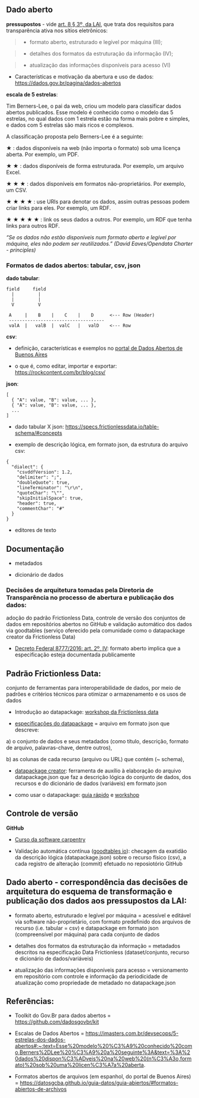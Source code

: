 ## Dado aberto

**pressupostos** - vide [art. 8 § 3º, da LAI](http://www.planalto.gov.br/ccivil_03/_ato2011-2014/2011/lei/l12527.htm#art8%C2%A73), que trata dos requisitos para transparência ativa nos sítios eletrônicos: 

> + formato aberto, estruturado e legível por máquina (III);

> + detalhes dos formatos da estruturação da informação (IV);

> + atualização das informações disponíveis para acesso (VI)


* Características e motivação da abertura e uso de dados: https://dados.gov.br/pagina/dados-abertos


**escala de 5 estrelas**: 

Tim Berners-Lee, o pai da web, criou um modelo para classificar dados abertos publicados. Esse modelo é conhecido como o modelo das 5 estrelas, no qual dados com 1 estrela estão na forma mais pobre e simples, e dados com 5 estrelas são mais ricos e complexos.

A classificação proposta pelo Berners-Lee é a seguinte:

★ : dados disponíveis na web (não importa o formato) sob uma licença aberta. Por exemplo, um PDF.

★ ★ : dados disponíveis de forma estruturada. Por exemplo, um arquivo Excel.

★ ★ ★ : dados disponíveis em formatos não-proprietários. Por exemplo, um CSV.

★ ★ ★ ★ : use URIs para denotar os dados, assim outras pessoas podem criar links para eles. Por exemplo, um RDF.

★ ★ ★ ★ ★ : link os seus dados a outros. Por exemplo, um RDF que tenha links para outros RDF.

_“Se os dados não estão disponíveis num formato aberto e legível por máquina, eles não podem ser reutilizados.” (David Eaves/Opendata Charter - principles)_


### Formatos de dados abertos: tabular, csv, json

**dado tabular**:

````
field     field
  |         |
  |         |
  V         V

 A     |    B    |    C    |    D      <--- Row (Header)
 ------------------------------------
 valA  |   valB  |  valC   |   valD    <--- Row
````
 
 **csv**:

 - definição, características e exemplos no [portal de Dados Abertos de Buenos Aires](https://datosgcba.github.io/guia-datos/guia-abiertos/#csv)
 
 - o que é, como editar, importar e exportar: https://rockcontent.com/br/blog/csv/

**json**:

````
[
  { "A": value, "B": value, ... },
  { "A": value, "B": value, ... },
  ...
]
````

* dado tabular X json: https://specs.frictionlessdata.io/table-schema/#concepts

* exemplo de descrição lógica, em formato json, da estrutura do arquivo csv:

````
{
  "dialect": {
    "csvddfVersion": 1.2,
    "delimiter": ";",
    "doubleQuote": true,
    "lineTerminator": "\r\n",
    "quoteChar": "\"",
    "skipInitialSpace": true,
    "header": true,
    "commentChar": "#"
  }
}

````


* editores de texto


## Documentação

* metadados

* dicionário de dados


### Decisões de arquitetura tomadas pela Diretoria de Transparência no processo de abertura e publicação dos dados: 

adoção do padrão Frictionless Data, controle de versão dos conjuntos de dados em repositórios abertos no GitHub e validação automático dos dados via goodtables (serviço oferecido pela comunidade como o datapackage creator da Frictionless Data)

* [Decreto Federal 8777/2016: art. 2º, IV](http://www.planalto.gov.br/ccivil_03/_ato2015-2018/2016/decreto/d8777.htm#art2): formato aberto implica que a especificação esteja documentada publicamente


## Padrão Frictionless Data:

conjunto de ferramentas para interoperabilidade de dados, por meio de padrões e critérios técnicos para otimizar o armazenamento e os usos de dados

* Introdução ao datapackage: [workshop da Frictionless data](https://www.youtube.com/watch?v=EFQmudQP4io&feature=youtu.be&t=616)


* [especificações do datapackage](https://specs.frictionlessdata.io/) = arquivo em formato json que descreve:

a) o conjunto de dados e seus metadados (como título, descrição, formato de arquivo, palavras-chave, dentre outros),

b) as colunas de cada recurso (arquivo ou URL) que contém (~ schema),


* [datapackage creator](https://create.frictionlessdata.io/): ferramenta de auxílio à elaboração do arquivo datapackage.json que faz a descrição lógica do conjunto de dados, dos recursos e do dicionário de dados (variáveis) em formato json

* como usar o datapackage: [guia rápido](https://www.youtube.com/watch?v=VrdPj28-L9g) e [workshop](https://www.youtube.com/watch?v=EFQmudQP4io&feature=youtu.be&t=998)


## Controle de versão

**GitHub**

* [Curso da software carpentry](http://swcarpentry.github.io/git-novice/)

* Validação automática contínua ([goodtables io](https://goodtables.io/)): checagem da exatidão da descrição lógica (datapackage.json) sobre o recurso físico (csv), a cada registro de alteração (commit) efetuado no reposiotório GitHub


## Dado aberto - correspondência das decisões de arquitetura do esquema de transformação e publicação dos dados aos pressupostos da LAI:

* formato aberto, estruturado e legível por máquina = acessível e editável via software não-proprietário, com formato predefinido dos arquivos de recurso (i.e. tabular = csv) e datapackage em formato json (compreensível por máquina) para cada conjunto de dados

* detalhes dos formatos da estruturação da informação = metadados descritos na especificação Data Frictionless (dataset/conjunto, recurso e dicionário de dados/variáveis)

* atualização das informações disponíveis para acesso = versionamento em repositório com controle e informação da periodicidade de atualização como propriedade de metadado no datapackage.json


## Referências:

* Toolkit do Gov.Br para dados abertos = https://github.com/dadosgovbr/kit

* Escalas de Dados Abertos = https://imasters.com.br/devsecops/5-estrelas-dos-dados-abertos#:~:text=Esse%20modelo%20%C3%A9%20conhecido%20como,Berners%2DLee%20%C3%A9%20a%20seguinte%3A&text=%3A%20dados%20dispon%C3%ADveis%20na%20web%20(n%C3%A3o,formato)%20sob%20uma%20licen%C3%A7a%20aberta.

* Formatos abertos de arquivos (em espanhol, do portal de Buenos Aires) = https://datosgcba.github.io/guia-datos/guia-abiertos/#formatos-abiertos-de-archivos

